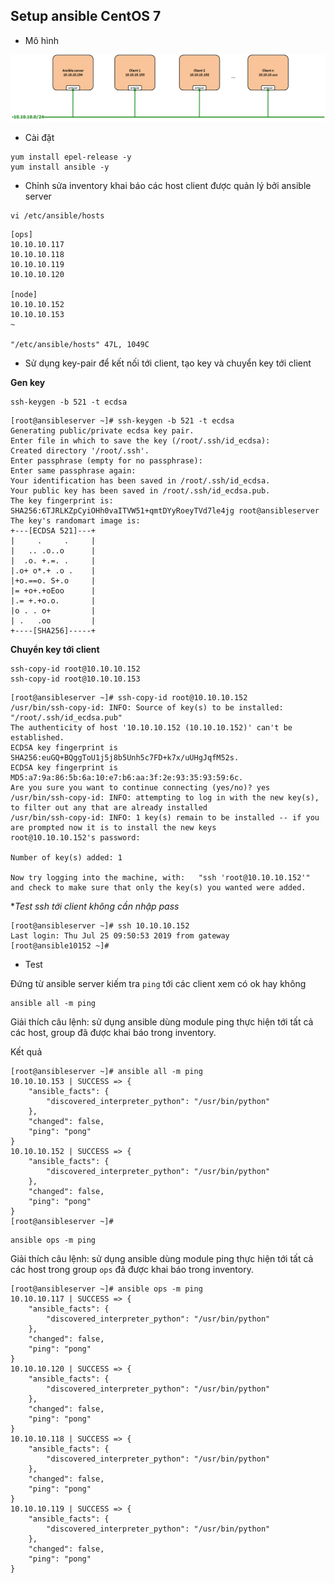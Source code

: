 ## Setup ansible CentOS 7

- Mô hình

![](../images/img-setup-ansible/setup-ansible.png)

- Cài đặt

```
yum install epel-release -y
yum install ansible -y
```

- Chỉnh sửa inventory khai báo các host client được quản lý bởi ansible server

```
vi /etc/ansible/hosts
```

```
[ops]
10.10.10.117
10.10.10.118
10.10.10.119
10.10.10.120

[node]
10.10.10.152
10.10.10.153
~

"/etc/ansible/hosts" 47L, 1049C
```

- Sử dụng key-pair để kết nối tới client, tạo key và chuyển key tới client

**Gen key**

```
ssh-keygen -b 521 -t ecdsa
```

```
[root@ansibleserver ~]# ssh-keygen -b 521 -t ecdsa
Generating public/private ecdsa key pair.
Enter file in which to save the key (/root/.ssh/id_ecdsa):
Created directory '/root/.ssh'.
Enter passphrase (empty for no passphrase):
Enter same passphrase again:
Your identification has been saved in /root/.ssh/id_ecdsa.
Your public key has been saved in /root/.ssh/id_ecdsa.pub.
The key fingerprint is:
SHA256:6TJRLKZpCyiOHh0vaITVW51+qmtDYyRoeyTVd7le4jg root@ansibleserver
The key's randomart image is:
+---[ECDSA 521]---+
|     .     .     |
|   .. .o..o      |
|  .o. +.=. .     |
|.o+ o*.+ .o .    |
|+o.==o. S+.o     |
|= +o+.+oEoo      |
|.= +.+o.o.       |
|o . . o+         |
| .   .oo         |
+----[SHA256]-----+
```

**Chuyển key tới client**

```
ssh-copy-id root@10.10.10.152
ssh-copy-id root@10.10.10.153
```

```
[root@ansibleserver ~]# ssh-copy-id root@10.10.10.152
/usr/bin/ssh-copy-id: INFO: Source of key(s) to be installed: "/root/.ssh/id_ecdsa.pub"
The authenticity of host '10.10.10.152 (10.10.10.152)' can't be established.
ECDSA key fingerprint is SHA256:euGQ+BQggToU1j5j8b5Unh5c7FD+k7x/uUHgJqfM52s.
ECDSA key fingerprint is MD5:a7:9a:86:5b:6a:10:e7:b6:aa:3f:2e:93:35:93:59:6c.
Are you sure you want to continue connecting (yes/no)? yes
/usr/bin/ssh-copy-id: INFO: attempting to log in with the new key(s), to filter out any that are already installed
/usr/bin/ssh-copy-id: INFO: 1 key(s) remain to be installed -- if you are prompted now it is to install the new keys
root@10.10.10.152's password:

Number of key(s) added: 1

Now try logging into the machine, with:   "ssh 'root@10.10.10.152'"
and check to make sure that only the key(s) you wanted were added.
```

**Test ssh tới client không cần nhập pass*

```
[root@ansibleserver ~]# ssh 10.10.10.152
Last login: Thu Jul 25 09:50:53 2019 from gateway
[root@ansible10152 ~]#
```

- Test

Đứng từ ansible server kiếm tra `ping` tới các client xem có ok hay không

```
ansible all -m ping
```
Giải thích câu lệnh: sử dụng ansible dùng module ping thực hiện tới tất cả các host, group đã được khai báo trong inventory.

Kết quả

```
[root@ansibleserver ~]# ansible all -m ping
10.10.10.153 | SUCCESS => {
    "ansible_facts": {
        "discovered_interpreter_python": "/usr/bin/python"
    },
    "changed": false,
    "ping": "pong"
}
10.10.10.152 | SUCCESS => {
    "ansible_facts": {
        "discovered_interpreter_python": "/usr/bin/python"
    },
    "changed": false,
    "ping": "pong"
}
[root@ansibleserver ~]#
```

```
ansible ops -m ping
```
Giải thích câu lệnh: sử dụng ansible dùng module ping thực hiện tới tất cả các host trong group `ops` đã được khai báo trong inventory.

```
[root@ansibleserver ~]# ansible ops -m ping
10.10.10.117 | SUCCESS => {
    "ansible_facts": {
        "discovered_interpreter_python": "/usr/bin/python"
    },
    "changed": false,
    "ping": "pong"
}
10.10.10.120 | SUCCESS => {
    "ansible_facts": {
        "discovered_interpreter_python": "/usr/bin/python"
    },
    "changed": false,
    "ping": "pong"
}
10.10.10.118 | SUCCESS => {
    "ansible_facts": {
        "discovered_interpreter_python": "/usr/bin/python"
    },
    "changed": false,
    "ping": "pong"
}
10.10.10.119 | SUCCESS => {
    "ansible_facts": {
        "discovered_interpreter_python": "/usr/bin/python"
    },
    "changed": false,
    "ping": "pong"
}
```





